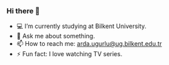 ### Hi there 👋
- 💻 I’m currently studying at Bilkent University.
- 💬 Ask me about something.
- 📫 How to reach me: arda.ugurlu@ug.bilkent.edu.tr
- ⚡ Fun fact: I love watching TV series.
<!--
**Arubey99/Arubey99** is a ✨ _special_ ✨ repository because its `README.md` (this file) appears on your GitHub profile.

Here are some ideas to get you started:

- 🔭 I’m currently working on ...
- 🌱 I’m currently learning ...
- 👯 I’m looking to collaborate on ...
- 🤔 I’m looking for help with ...
- 💬 Ask me about ...
- 📫 How to reach me: ...
- 😄 Pronouns: ...
- ⚡ Fun fact: ...
-->
